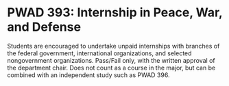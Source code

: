 # PWAD 393: Internship in Peace, War, and Defense

Students are encouraged to undertake unpaid internships with branches of the federal government, international organizations, and selected nongovernment organizations. Pass/Fail only, with the written approval of the department chair. Does not count as a course in the major, but can be combined with an independent study such as PWAD 396.